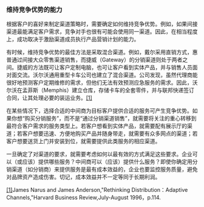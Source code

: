 ### 维持竞争优势的能力

根据客户的喜好来制定渠道策略时，需要确定如何维持竞争优势。例如，如果间接渠道最能满足客户需求，竞争对手也很有可能会使用同一渠道。因此，在相当程度上，成功取决于激励渠道成员执行产品营销计划的能力。

有时候，维持竞争优势的最佳方法是采取混合渠道。例如，戴尔采用直销方式，惠普通过间接大众零售渠道销售，而捷威（Gateway）的分销渠道则处于两者之间。捷威的方法既可让客户定制电脑，也可让客户看到实体产品，并与销售人员面对面交流。沃尔沃通用重型卡车公司也建立了混合渠道。公司发现，虽然代理商能很好地预测客户定期维修的需求，但他们无法有效预测应急服务的需求。因此，沃尔沃在孟菲斯（Memphis）建立仓库，存储卡车的全套零件，并与联邦快递签订合同，让其处理必要的装运业务。[[1]](part0122.xhtml#ch1-back)

在某些情况下，选择合适的中间商为目标客户提供合适的服务可产生竞争优势。如果你想“购买分销服务”，而不是“通过分销渠道销售”，就需要将关注的重心转移到最符合客户需求的服务类型上。若客户想看到实体产品，就需要配有展示厅的渠道；若客户想要迅速、方便地购买产品并随身带走，就需要有众多网点的渠道；若客户想要送货上门并安装到位，就需要提供此类服务的相应渠道。

一旦确定了对渠道的要求，就需要考虑如何以最有效的方式满足这些要求。企业可以（或应该）提供哪些服务？中间商可以（应该）提供什么服务？即使你确定用分销渠道（如分销商）来提供服务是最有成本效益的，企业也要监控服务质量，避免对品牌资产造成伤害。切记，成本效益并不一定等同于长期利润。

[[1]](part0122.xhtml#ch1)James Narus and James Anderson,"Rethinking Distribution：Adaptive Channels,"Harvard Business Review,July-August 1996，p.114.
